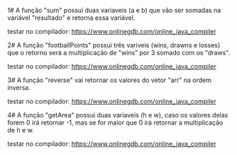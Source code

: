 1# A função "sum" possui duas variaveis (a e b) que vão ser somadas na variável "resultado" e retorna essa variável.

testar no compilador: https://www.onlinegdb.com/online_java_compiler

2# A função "footballPoints" possui três variveis (wins, drawns e losses) que o retorno será a multiplicação de "wins" por 3 somado com os "draws".

testar no compilador: https://www.onlinegdb.com/online_java_compiler

3# A função "reverse" vai retornar os valores do vetor "arr" na ordem inversa.

testar no compilador: https://www.onlinegdb.com/online_java_compiler

4# A função "getArea" possui duas variaveis (h e w), caso os valores delas forem 0 irá retornar -1, mas se for maior que 0 irá retornar a multiplicação de h e w.

testar no compilador: https://www.onlinegdb.com/online_java_compiler